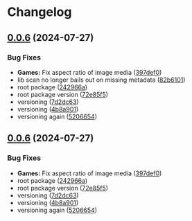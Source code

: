 # Changelog

## [0.0.6](https://github.com/JMBeresford/retrom/compare/v0.0.5...v0.0.6) (2024-07-27)


### Bug Fixes

* **Games:** Fix aspect ratio of image media ([397def0](https://github.com/JMBeresford/retrom/commit/397def0d1b5bcb27b7bec9e9f830257d33f9bd4b))
* lib scan no longer bails out on missing metadata ([82b6101](https://github.com/JMBeresford/retrom/commit/82b6101b3f8c29e37efaa13926a6e9f1e46f19a1))
* root package ([242966a](https://github.com/JMBeresford/retrom/commit/242966adedea7f6da747acc5ca42a890a4620c00))
* root package version ([72e85f5](https://github.com/JMBeresford/retrom/commit/72e85f5d6832bff24c7632b5a45b6593a53e32ec))
* versioning ([7d2dc63](https://github.com/JMBeresford/retrom/commit/7d2dc63065f4e223d35ef2216b1a30c7d0f69e6f))
* versioning ([4b8a901](https://github.com/JMBeresford/retrom/commit/4b8a901f78801b4d130c356ec69002011be643ff))
* versioning again ([5206654](https://github.com/JMBeresford/retrom/commit/5206654fb381c28f5950faa95f4a415dac3428e7))

## [0.0.6](https://github.com/JMBeresford/retrom/compare/v0.0.5...v0.0.6) (2024-07-27)


### Bug Fixes

* **Games:** Fix aspect ratio of image media ([397def0](https://github.com/JMBeresford/retrom/commit/397def0d1b5bcb27b7bec9e9f830257d33f9bd4b))
* root package ([242966a](https://github.com/JMBeresford/retrom/commit/242966adedea7f6da747acc5ca42a890a4620c00))
* root package version ([72e85f5](https://github.com/JMBeresford/retrom/commit/72e85f5d6832bff24c7632b5a45b6593a53e32ec))
* versioning ([7d2dc63](https://github.com/JMBeresford/retrom/commit/7d2dc63065f4e223d35ef2216b1a30c7d0f69e6f))
* versioning ([4b8a901](https://github.com/JMBeresford/retrom/commit/4b8a901f78801b4d130c356ec69002011be643ff))
* versioning again ([5206654](https://github.com/JMBeresford/retrom/commit/5206654fb381c28f5950faa95f4a415dac3428e7))
